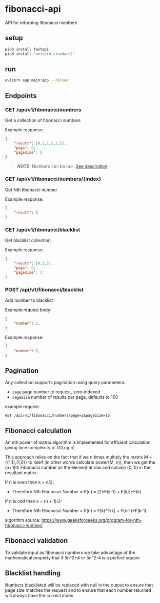 # fibonacci-api
API for returning fibonacci numbers
## setup
```bash
pip3 install fastapi
pip3 install "uvicorn[standard]"
```

## run
```bash
uvicorn app.main:app --reload
```

## Endpoints
### GET /api/v1/fibonacci/numbers
Get a collection of fibonacci numbers

Example response:
```JSON
{
    "result": [0,1,1,2,3,5],
    "page": 0,
    "pageSize": 5
}
```
> **_NOTE:_**  Numbers can be null. [See description](#blacklist-handling)

### GET /api/v1/fibonacci/numbers/{index}
Get Nth fibonacci number

Example response:
```JSON
{
    "result": 5
}
```

### GET /api/v1/fibonacci/blacklist
Get blacklist collection

Example response:
```JSON
{
    "result": [0,3,5],
    "page": 0,
    "pageSize": 3
}
```

### POST /api/v1/fibonacci/blacklist
Add number to blacklist

Example request body:
```JSON
{
    "number": 5,
}
```

Example response:
```JSON
{
    "number": 5,
}
```

## Pagination
Any collection supports pagination using query parameters:
- `page` page number to request, zero-indexed
- `pageSize` number of results per page, defaults to 100

example request: 

`GET /api/v1/fibonacci/numbers?page=2&pageSize=15`



## Fibonacci calculation
An nth power of matrix algorithm is implemented for efficient calculation, giving time complexity of O(Log n)

This approach relies on the fact that if we n times multiply the matrix M = {{1,1},{1,0}} to itself (in other words calculate power(M, n)), then we get the (n+1)th Fibonacci number as the element at row and column (0, 0) in the resultant matrix.

If n is even then k = n/2:   
- Therefore Nth Fibonacci Number = F(n) = [2*F(k-1) + F(k)]*F(k)

If n is odd then k = (n + 1)/2:    
- Therefore Nth Fibonacci Number = F(n) = F(k)*F(k) + F(k-1)*F(k-1)

algorithm source: https://www.geeksforgeeks.org/program-for-nth-fibonacci-number/

## Fibonacci validation
To validate input as fibonacci numbers we take advantage of the mathematical property that if 5n^2+4 or 5n^2-4 is a perfect square

## Blacklist handling
Numbers blacklisted will be replaced with null in the output to ensure that page size matches the request and to ensure that each number returned will always have the correct index
